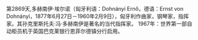 第2869天,多赫南伊·埃尔诺（匈牙利语：Dohnányi Ernő，德语：Ernst von Dohnányi，1877年6月27日－1960年2月9日），匈牙利作曲家，钢琴家，指挥家。其孙克里斯托夫·冯·多赫南伊是著名的当代指挥家。
1967年：世界第一部自动柜员机于英国巴克莱银行恩菲尔德镇分行启用。